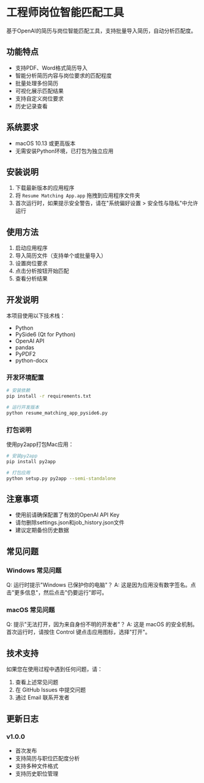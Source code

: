 # 工程师岗位智能匹配工具

基于OpenAI的简历与岗位智能匹配工具，支持批量导入简历，自动分析匹配度。

## 功能特点

- 支持PDF、Word格式简历导入
- 智能分析简历内容与岗位要求的匹配程度
- 批量处理多份简历
- 可视化展示匹配结果
- 支持自定义岗位要求
- 历史记录查看

## 系统要求

- macOS 10.13 或更高版本
- 无需安装Python环境，已打包为独立应用

## 安装说明

1. 下载最新版本的应用程序
2. 将 `Resume Matching App.app` 拖拽到应用程序文件夹
3. 首次运行时，如果提示安全警告，请在"系统偏好设置 > 安全性与隐私"中允许运行

## 使用方法

1. 启动应用程序
2. 导入简历文件（支持单个或批量导入）
3. 设置岗位要求
4. 点击分析按钮开始匹配
5. 查看分析结果

## 开发说明

本项目使用以下技术栈：

- Python
- PySide6 (Qt for Python)
- OpenAI API
- pandas
- PyPDF2
- python-docx

### 开发环境配置

```bash
# 安装依赖
pip install -r requirements.txt

# 运行开发版本
python resume_matching_app_pyside6.py
```

### 打包说明

使用py2app打包Mac应用：

```bash
# 安装py2app
pip install py2app

# 打包应用
python setup.py py2app --semi-standalone
```

## 注意事项

- 使用前请确保配置了有效的OpenAI API Key
- 请勿删除settings.json和job_history.json文件
- 建议定期备份历史数据

## 常见问题

### Windows 常见问题
Q: 运行时提示"Windows 已保护你的电脑"？
A: 这是因为应用没有数字签名。点击"更多信息"，然后点击"仍要运行"即可。

### macOS 常见问题
Q: 提示"无法打开，因为来自身份不明的开发者"？
A: 这是 macOS 的安全机制。首次运行时，请按住 Control 键点击应用图标，选择"打开"。

## 技术支持

如果您在使用过程中遇到任何问题，请：
1. 查看上述常见问题
2. 在 GitHub Issues 中提交问题
3. 通过 Email 联系开发者

## 更新日志

### v1.0.0
- 首次发布
- 支持简历与职位匹配度分析
- 支持多种文件格式
- 支持历史职位管理 
